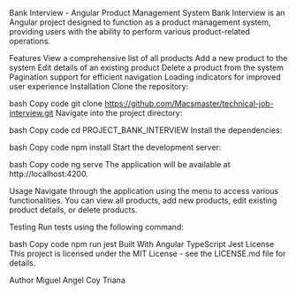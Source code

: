 Bank Interview - Angular Product Management System
Bank Interview is an Angular project designed to function as a product management system, providing users with the ability to perform various product-related operations.

Features
View a comprehensive list of all products
Add a new product to the system
Edit details of an existing product
Delete a product from the system
Pagination support for efficient navigation
Loading indicators for improved user experience
Installation
Clone the repository:

bash
Copy code
git clone https://github.com/Macsmaster/technical-job-interview.git
Navigate into the project directory:

bash
Copy code
cd PROJECT_BANK_INTERVIEW
Install the dependencies:

bash
Copy code
npm install
Start the development server:

bash
Copy code
ng serve
The application will be available at http://localhost:4200.

Usage
Navigate through the application using the menu to access various functionalities. You can view all products, add new products, edit existing product details, or delete products.

Testing
Run tests using the following command:

bash
Copy code
npm run jest
Built With
Angular
TypeScript
Jest
License
This project is licensed under the MIT License - see the LICENSE.md file for details.

Author
Miguel Angel Coy Triana

